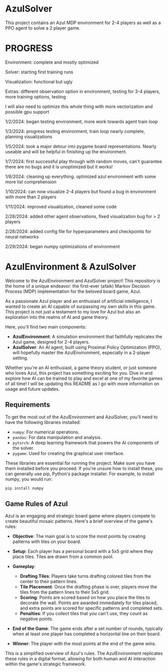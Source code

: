 # AzulSolver
This project contains an Azul MDP environment for 2-4 players as well as a PPO agent to solve a 2 player game.


<h1> PROGRESS </h1>

<p> Environment: complete and mostly optimized </p>
<p> Solver: starting first training runs </p>
<p> Visualization: functional but ugly </p>
<p> Extras: different observation option in environment, testing for 3-4 players, more training options, testing </p>
<p> I will also need to optimize this whole thing with more vectorization and possible gpu support </p>

<p> 1/2/2024: began testing environment, more work towards agent train loop </p>
<p> 1/3/2024: progress testing environment, train loop nearly complete, planning visualizations </p>
<p> 1/5/2024: took a major detour into pygame board representations. Nearly useable and will be helpful in finishing up the environment.</p>
<p> 1/7/2024: first successful play through with random moves, can't guarantee there are no bugs and it is unoptimized but it works! </p>
<p> 1/8/2024: cleaning up everything. optimized azul environment with some more list comprehension </p>
<p> 1/10/2024: can now visualize 2-4 players but found a bug in environment with more than 2 players</p>
<p> 1/11/2024: improved visualization, cleaned some code </p>
<p> 2/28/2024: added other agent observations, fixed visualization bug for > 2 players </p>
<p> 2/28/2024: added config file for hyperparameters and checkpoints for neural networks </p>
<p> 2/29/2024: began numpy optimizations of environment </p>

# AzulEnvironment & AzulSolver

Welcome to the AzulEnvironment and AzulSolver project! This repository is the home of a unique endeavor: the first-ever (afaik) Markov Decision Process (MDP) implementation for the beloved board game, Azul. 

As a passionate Azul player and an enthusiast of artificial intelligence, I wanted to create an AI capable of surpassing my own skills in this game. This project is not just a testament to my love for Azul but also an exploration into the realms of AI and game theory.

Here, you'll find two main components:
- **AzulEnvironment**: A simulation environment that faithfully replicates the Azul game, designed for 2-4 players.
- **AzulSolver**: An AI agent, built using Proximal Policy Optimization (PPO), will hopefully master the AzulEnvironment, especially in a 2-player setting.

Whether you're an AI enthusiast, a game theory student, or just someone who loves Azul, this project has something exciting for you. Dive in and explore how AI can be trained to play and excel at one of my favorite games of all time!
I will be updating this README as I go with more information on usage and future updates.

## Requirements

To get the most out of the AzulEnvironment and AzulSolver, you'll need to have the following libraries installed:

- `numpy`: For numerical operations.
- `pandas`: For data manipulation and analysis.
- `pytorch`: A deep learning framework that powers the AI components of the solver.
- `pygame`: Used for creating the graphical user interface.

These libraries are essential for running the project. Make sure you have them installed before you proceed. If you're unsure how to install these, you can generally use pip, Python's package installer. For example, to install numpy, you would run:

```bash
pip install numpy
```

## Game Rules of Azul

Azul is an engaging and strategic board game where players compete to create beautiful mosaic patterns. Here's a brief overview of the game's rules:

- **Objective**: The main goal is to score the most points by creating patterns with tiles on your board.

- **Setup**: Each player has a personal board with a 5x5 grid where they place tiles. Tiles are drawn from a common pool.

- **Gameplay**:
  - **Drafting Tiles**: Players take turns drafting colored tiles from the center to their pattern lines.
  - **Tile Placement**: Once the drafting phase is over, players move the tiles from the pattern lines to their 5x5 grid.
  - **Scoring**: Points are scored based on how you place the tiles to decorate the wall. Points are awarded immediately for tiles placed, and extra points are scored for specific patterns and completed sets.
  - **Penalties**: If you collect tiles that you can't use, they count as negative points.

- **End of the Game**: The game ends after a set number of rounds, typically when at least one player has completed a horizontal line on their board.

- **Winner**: The player with the most points at the end of the game wins.

This is a simplified overview of Azul's rules. The AzulEnvironment replicates these rules in a digital format, allowing for both human and AI interaction within the game's strategic framework.
